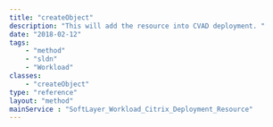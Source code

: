 ```yaml
---
title: "createObject"
description: "This will add the resource into CVAD deployment. "
date: "2018-02-12"
tags:
    - "method"
    - "sldn"
    - "Workload"
classes:
    - "createObject"
type: "reference"
layout: "method"
mainService : "SoftLayer_Workload_Citrix_Deployment_Resource"
---
```

